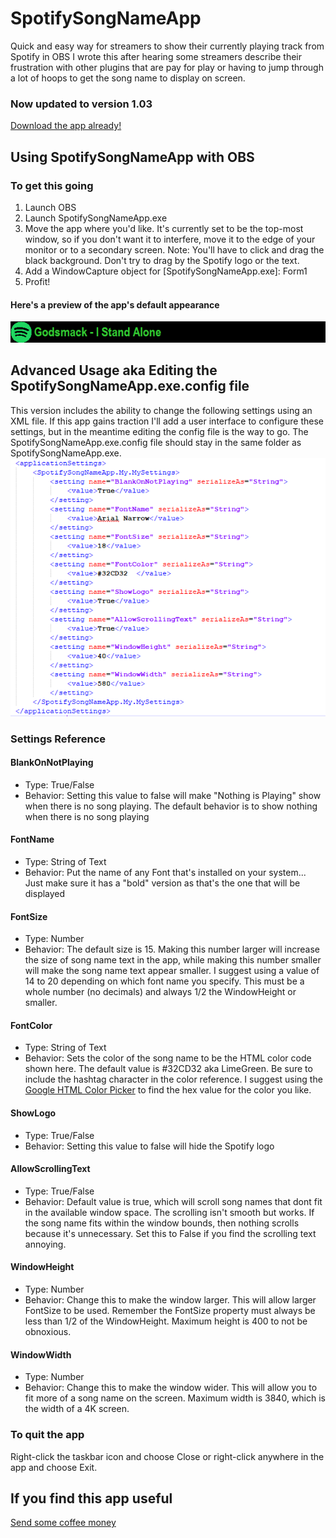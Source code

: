 # SpotifySongNameApp
Quick and easy way for streamers to show their currently playing track from Spotify in OBS
I wrote this after hearing some streamers describe their frustration with other plugins that are pay for play or having to jump through a lot of hoops to get the song name to display on screen.

### Now updated to version 1.03

[Download the app already!](https://github.com/erikpt/SpotifySongNameApp/releases "Releases")

## Using SpotifySongNameApp with OBS
### To get this going
1. Launch OBS
2. Launch SpotifySongNameApp.exe
3. Move the app where you'd like. It's currently set to be the top-most window, so if you don't want it to interfere, move it to the edge of your monitor or to a secondary screen. Note: You'll have to click and drag the black background.  Don't try to drag by the Spotify logo or the text.
4. Add a WindowCapture object for [SpotifySongNameApp.exe]: Form1
5. Profit!

#### Here's a preview of the app's default appearance
![Image of app while running](https://github.com/erikpt/SpotifySongNameApp/blob/master/docs/defaultView.png?raw=true)

## Advanced Usage aka Editing the SpotifySongNameApp.exe.config file
This version includes the ability to change the following settings using an XML file. If this app gains traction I'll add a user interface to configure these settings, but in the meantime editing the config file is the way to go.  The SpotifySongNameApp.exe.config file should stay in the same folder as SpotifySongNameApp.exe.
![Image of XML Settings](https://github.com/erikpt/SpotifySongNameApp/blob/master/docs/Options.PNG?raw=true)
### Settings Reference
#### BlankOnNotPlaying
- Type: True/False
- Behavior: Setting this value to false will make "Nothing is Playing" show when there is no song playing.  The default behavior is to show nothing when there is no song playing
#### FontName
- Type: String of Text
- Behavior: Put the name of any Font that's installed on your system... Just make sure it has a "bold" version as that's the one that will be displayed
#### FontSize
- Type: Number
- Behavior: The default size is 15. Making this number larger will increase the size of song name text in the app, while making this number smaller will make the song name text appear smaller. I suggest using a value of 14 to 20 depending on which font name you specify. This must be a whole number (no decimals) and always 1/2 the WindowHeight or smaller.
#### FontColor
- Type: String of Text
- Behavior: Sets the color of the song name to be the HTML color code shown here. The default value is #32CD32 aka LimeGreen. Be sure to include the hashtag character in the color reference. I suggest using the [Google HTML Color Picker](https://www.google.com/search?q=HTML+color+picker) to find the hex value for the color you like.
#### ShowLogo
- Type: True/False
- Behavior: Setting this value to false will hide the Spotify logo
#### AllowScrollingText
- Type: True/False
- Behavior: Default value is true, which will scroll song names that dont fit in the available window space. The scrolling isn't smooth but works. If the song name fits within the window bounds, then nothing scrolls because it's unnecessary. Set this to False if you find the scrolling text annoying.
#### WindowHeight
- Type: Number
- Behavior: Change this to make the window larger. This will allow larger FontSize to be used. Remember the FontSize property must always be less than 1/2 of the WindowHeight. Maximum height is 400 to not be obnoxious.
#### WindowWidth
- Type: Number
- Behavior: Change this to make the window wider. This will allow you to fit more of a song name on the screen.  Maximum width is 3840, which is the width of a 4K screen.

### To quit the app
Right-click the taskbar icon and choose Close or right-click anywhere in the app and choose Exit.

## If you find this app useful
[Send some coffee money](https://paypal.me/erikpt?locale.x=en_US "PayPal.me")
